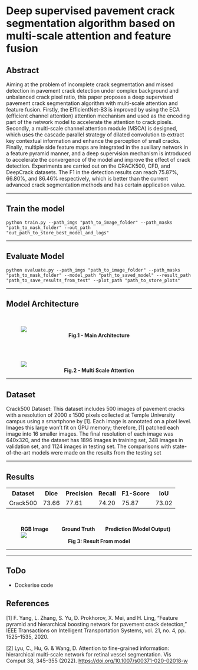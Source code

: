 # Deep supervised pavement crack segmentation algorithm based on multi-scale attention and feature fusion 

## Abstract
Aiming at the problem of incomplete crack segmentation and missed detection in 
pavement crack detection under complex background and unbalanced crack pixel ratio, this paper 
proposes a deep supervised pavement crack segmentation algorithm with multi-scale attention and 
feature fusion. Firstly, the EfficientNet-B3 is improved by using the ECA (efficient channel attention) 
attention mechanism and used as the encoding part of the network model to accelerate the attention to 
crack pixels. Secondly, a multi-scale channel attention module (MSCA) is designed, which uses the 
cascade parallel strategy of dilated convolution to extract key contextual information and enhance the 
perception of small cracks. Finally, multiple side feature maps are integrated in the auxiliary network 
in a feature pyramid manner, and a deep supervision mechanism is introduced to accelerate the 
convergence of the model and improve the effect of crack detection. Experiments are carried out on 
the CRACK500, CFD, and DeepCrack datasets. The F1 in the detection results can reach 75.87%, 
66.80%, and 86.46% respectively, which is better than the current advanced crack segmentation 
methods and has certain application value. 

<hr>

## Train the model
```commandline
python train.py --path_imgs "path_to_image_folder" --path_masks "path_to_mask_folder" --out_path "out_path_to_store_best_model_and_logs"
```

<hr>

## Evaluate Model
```commandline
python evaluate.py --path_imgs "path_to_image_folder" --path_masks "path_to_mask_folder" --model_path "path_to_saved_model" --result_path "path_to_save_results_from_test" --plot_path "path_to_store_plots"
```
<hr>

## Model Architecture
<br>
<figure>
<img src="assets/MainArchitecture.png">
<figcaption align = "center"><b>Fig.1 - Main Architecture</b></figcaption>
</figure>
<br>
<br>
<figure>
<img src="assets/MSCA.png">
<figcaption align = "center"><b>Fig.2 - Multi Scale Attention</b></figcaption>
</figure>
<hr>

## Dataset
Crack500 Dataset: This dataset includes 500 images of pavement cracks with
a resolution of 2000 x 1500 pixels collected at Temple University campus using a
smartphone by [1]. Each image is annotated on a pixel level. Images this large
won’t fit on GPU memory; therefore, [1] patched each image into 16 smaller
images. The final resolution of each image was 640x320, and the dataset has 1896
images in training set, 348 images in validation set, and 1124 images in testing
set. The comparisons with state-of-the-art models were made on the results from
the testing set

<hr>

## Results

<table>
    <th>Dataset</th>
    <th>Dice</th>
    <th>Precision</th>
    <th>Recall</th>
    <th>F1-Score</th>
    <th>IoU</th>
    <tr>
    <td>Crack500</td>
    <td>73.66</td>
    <td>77.61</td>
    <td>74.20</td>
    <td>75.87</td>
    <td>73.02</td>
    </tr>
</table>
<br>
<figure>
<figcaption><b>RGB Image</b>  &ensp;&ensp;&ensp;&ensp;  <b>Ground Truth</b>&ensp;&ensp;&ensp;&ensp;<b>Prediction (Model Output)</b></figcaption>

<img src="assets/result_imgs_crack500.drawio.png">
<figcaption align="center"><b>Fig 3: Result From model</b></figcaption>
</figure>
<hr>

<hr>

## ToDo
- Dockerise code

## References
[1] F. Yang, L. Zhang, S. Yu, D. Prokhorov, X. Mei, and H. Ling, “Feature pyramid and
hierarchical boosting network for pavement crack detection,” IEEE Transactions
on Intelligent Transportation Systems, vol. 21, no. 4, pp. 1525–1535, 2020.

[2] Lyu, C., Hu, G. & Wang, D. Attention to fine-grained information: hierarchical multi-scale network for retinal vessel segmentation. Vis Comput 38, 345–355 (2022). https://doi.org/10.1007/s00371-020-02018-w
